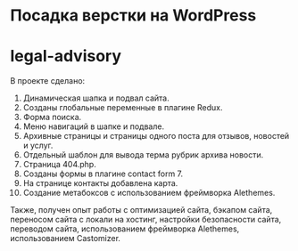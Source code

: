 # Посадка верстки на WordPress

# legal-advisory

В проекте сделано:

1) Динамическая шапка и подвал сайта.
2) Созданы глобальные переменные в плагине Redux.
3) Форма поиска.
4) Меню навигаций в шапке и подвале.
5) Архивные страницы и страницы одного поста для отзывов, новостей и услуг.
6) Отдельный шаблон для вывода терма рубрик архива новости.
7) Страница 404.php.
8) Созданы формы в плагине contact form 7.
9) На странице контакты добавлена карта.
10) Создание метабоксов с использованием фреймворка Alethemes.

Также, получен опыт работы с оптимизацией сайта, бэкапом сайта, переносом сайта с локали на хостинг, настройки безопасности сайта, переводом сайта, использованием фреймворка Alethemes, использованием Castomizer.
